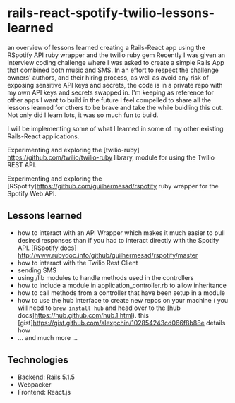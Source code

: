 # rails-react-spotify-twilio-lessons-learned
an overview of lessons learned creating a Rails-React app using the RSpotify API ruby wrapper and the twilio ruby gem
Recently I was given an interview coding challenge where I was asked to create a simple Rails App that combined both music and SMS. 
In an effort to respect the challenge owners' authors, and their hiring process,  as well as
avoid any risk of exposing sensitive API keys and secrets, the code is in a private repo with my own API keys and secrets swapped in. 
I'm keeping as reference for other apps I want to build in the future
I feel compelled to share all the lessons learned for others to be brave and take the
while buidling this out. Not only did I learn lots, it was so much fun to build. 

I will be implementing some of what I learned in some of my other existing Rails-React applications.

Experimenting and exploring the [twilio-ruby] https://github.com/twilio/twilio-ruby library, module for using the Twilio REST API.

Experimenting and exploring the [RSpotify]https://github.com/guilhermesad/rspotify ruby wrapper for the Spotify Web API.

## Lessons learned
* how to interact with an API Wrapper which makes it much easier to pull desired responses than if you had to interact directly with the Spotify API.
[RSpotify docs] http://www.rubydoc.info/github/guilhermesad/rspotify/master
* how to interact with the Twilio Rest Client
* sending SMS
* using /lib modules to handle methods used in the controllers
* how to include a module in application_controller.rb to allow inheritance
* how to call methods from a controller that have been setup in a module
* how to use the hub interface to create new repos on your machine ( you will need to `brew install hub` and head over to the [hub docs]https://hub.github.com/hub.1.html). this [gist]https://gist.github.com/alexpchin/102854243cd066f8b88e details how
* ... and much more ...


## Technologies
* Backend: Rails 5.1.5
* Webpacker
* Frontend: React.js
